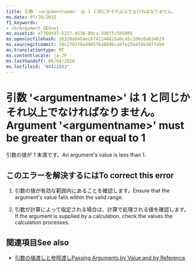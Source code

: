 ```yaml
---
title: 引数 '<argumentname>' は 1 と同じかそれ以上でなければなりません。
ms.date: 07/20/2015
f1_keywords:
- vbrArgument_GEOne1
ms.assetid: e7769937-5227-4530-89ca-3d6ffc505005
ms.openlocfilehash: 26328a6454ec6741244615a0c45c20bc0a834629
ms.sourcegitcommit: f8c270376ed905f6a8896ce0fe25b4f4b38ff498
ms.translationtype: MT
ms.contentlocale: ja-JP
ms.lasthandoff: 06/04/2020
ms.locfileid: "84412833"
---
```

# <a name="argument-argumentname-must-be-greater-than-or-equal-to-1"></a><span data-ttu-id="927f2-102">引数 '\<argumentname>' は 1 と同じかそれ以上でなければなりません。</span><span class="sxs-lookup"><span data-stu-id="927f2-102">Argument '\<argumentname>' must be greater than or equal to 1</span></span>
<span data-ttu-id="927f2-103">引数の値が 1 未満です。</span><span class="sxs-lookup"><span data-stu-id="927f2-103">An argument's value is less than 1.</span></span>  
  
## <a name="to-correct-this-error"></a><span data-ttu-id="927f2-104">このエラーを解決するには</span><span class="sxs-lookup"><span data-stu-id="927f2-104">To correct this error</span></span>  
  
1. <span data-ttu-id="927f2-105">引数の値が有効な範囲内にあることを確認します。</span><span class="sxs-lookup"><span data-stu-id="927f2-105">Ensure that the argument's value falls within the valid range.</span></span>  
  
2. <span data-ttu-id="927f2-106">引数が計算によって指定される場合は、計算で処理される値を確認します。</span><span class="sxs-lookup"><span data-stu-id="927f2-106">If the argument is supplied by a calculation, check the values the calculation processes.</span></span>  
  
## <a name="see-also"></a><span data-ttu-id="927f2-107">関連項目</span><span class="sxs-lookup"><span data-stu-id="927f2-107">See also</span></span>

- [<span data-ttu-id="927f2-108">引数の値渡しと参照渡し</span><span class="sxs-lookup"><span data-stu-id="927f2-108">Passing Arguments by Value and by Reference</span></span>](../programming-guide/language-features/procedures/passing-arguments-by-value-and-by-reference.md)
